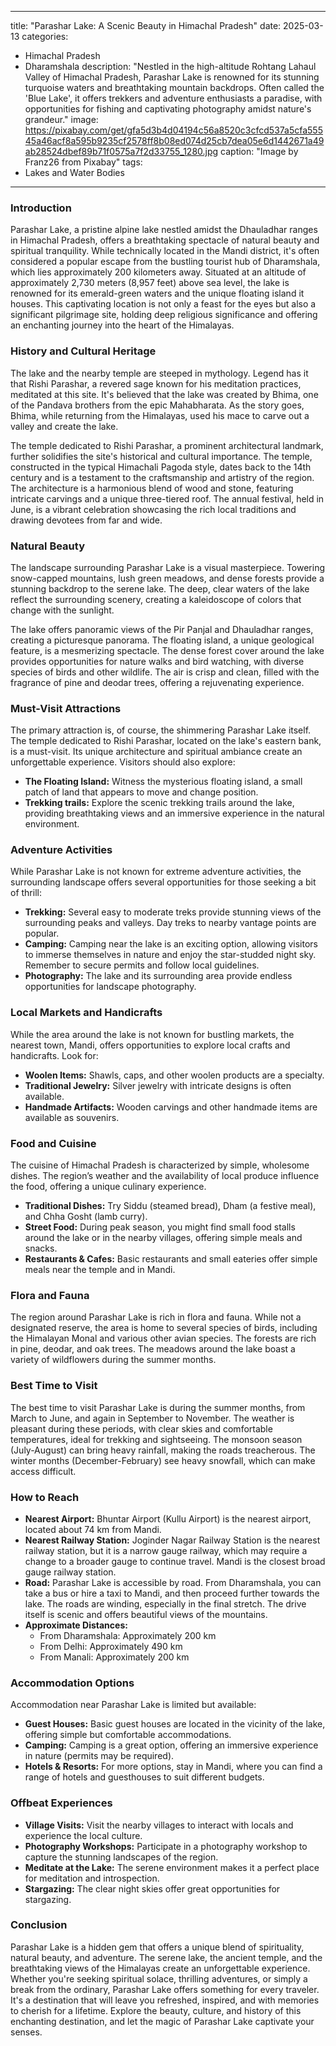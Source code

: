 
---
title: "Parashar Lake: A Scenic Beauty in Himachal Pradesh"
date: 2025-03-13
categories:
  - Himachal Pradesh
  - Dharamshala
description: "Nestled in the high-altitude Rohtang Lahaul Valley of Himachal Pradesh, Parashar Lake is renowned for its stunning turquoise waters and breathtaking mountain backdrops. Often called the 'Blue Lake', it offers trekkers and adventure enthusiasts a paradise, with opportunities for fishing and captivating photography amidst nature's grandeur."
image: https://pixabay.com/get/gfa5d3b4d04194c56a8520c3cfcd537a5cfa55545a46acf8a595b9235cf2578ff8b08ed074d25cb7dea05e6d1442671a49ab28524dbef89b71f0575a7f2d33755_1280.jpg
caption: "Image by Franz26 from Pixabay"
tags: 
  - Lakes and Water Bodies
---


### **Introduction**

Parashar Lake, a pristine alpine lake nestled amidst the Dhauladhar ranges in Himachal Pradesh, offers a breathtaking spectacle of natural beauty and spiritual tranquility. While technically located in the Mandi district, it's often considered a popular escape from the bustling tourist hub of Dharamshala, which lies approximately 200 kilometers away. Situated at an altitude of approximately 2,730 meters (8,957 feet) above sea level, the lake is renowned for its emerald-green waters and the unique floating island it houses. This captivating location is not only a feast for the eyes but also a significant pilgrimage site, holding deep religious significance and offering an enchanting journey into the heart of the Himalayas.

### **History and Cultural Heritage**

The lake and the nearby temple are steeped in mythology. Legend has it that Rishi Parashar, a revered sage known for his meditation practices, meditated at this site. It's believed that the lake was created by Bhima, one of the Pandava brothers from the epic Mahabharata. As the story goes, Bhima, while returning from the Himalayas, used his mace to carve out a valley and create the lake.

The temple dedicated to Rishi Parashar, a prominent architectural landmark, further solidifies the site's historical and cultural importance. The temple, constructed in the typical Himachali Pagoda style, dates back to the 14th century and is a testament to the craftsmanship and artistry of the region. The architecture is a harmonious blend of wood and stone, featuring intricate carvings and a unique three-tiered roof. The annual festival, held in June, is a vibrant celebration showcasing the rich local traditions and drawing devotees from far and wide.
<placeholder image tag for the Parashar Lake Temple>

### **Natural Beauty**

The landscape surrounding Parashar Lake is a visual masterpiece. Towering snow-capped mountains, lush green meadows, and dense forests provide a stunning backdrop to the serene lake. The deep, clear waters of the lake reflect the surrounding scenery, creating a kaleidoscope of colors that change with the sunlight.

The lake offers panoramic views of the Pir Panjal and Dhauladhar ranges, creating a picturesque panorama. The floating island, a unique geological feature, is a mesmerizing spectacle. The dense forest cover around the lake provides opportunities for nature walks and bird watching, with diverse species of birds and other wildlife. The air is crisp and clean, filled with the fragrance of pine and deodar trees, offering a rejuvenating experience.

<placeholder image tag for the Parashar Lake and the surrounding landscape>

### **Must-Visit Attractions**

The primary attraction is, of course, the shimmering Parashar Lake itself. The temple dedicated to Rishi Parashar, located on the lake's eastern bank, is a must-visit. Its unique architecture and spiritual ambiance create an unforgettable experience.
Visitors should also explore:
*   **The Floating Island:** Witness the mysterious floating island, a small patch of land that appears to move and change position.
*   **Trekking trails:** Explore the scenic trekking trails around the lake, providing breathtaking views and an immersive experience in the natural environment.

### **Adventure Activities**

While Parashar Lake is not known for extreme adventure activities, the surrounding landscape offers several opportunities for those seeking a bit of thrill:
*   **Trekking:** Several easy to moderate treks provide stunning views of the surrounding peaks and valleys. Day treks to nearby vantage points are popular.
*   **Camping:** Camping near the lake is an exciting option, allowing visitors to immerse themselves in nature and enjoy the star-studded night sky. Remember to secure permits and follow local guidelines.
*   **Photography:** The lake and its surrounding area provide endless opportunities for landscape photography.

### **Local Markets and Handicrafts**

While the area around the lake is not known for bustling markets, the nearest town, Mandi, offers opportunities to explore local crafts and handicrafts. Look for:
*   **Woolen Items:** Shawls, caps, and other woolen products are a specialty.
*   **Traditional Jewelry:** Silver jewelry with intricate designs is often available.
*   **Handmade Artifacts:** Wooden carvings and other handmade items are available as souvenirs.

### **Food and Cuisine**

The cuisine of Himachal Pradesh is characterized by simple, wholesome dishes. The region’s weather and the availability of local produce influence the food, offering a unique culinary experience.
*   **Traditional Dishes:** Try Siddu (steamed bread), Dham (a festive meal), and Chha Gosht (lamb curry).
*   **Street Food:** During peak season, you might find small food stalls around the lake or in the nearby villages, offering simple meals and snacks.
*   **Restaurants & Cafes:** Basic restaurants and small eateries offer simple meals near the temple and in Mandi.

### **Flora and Fauna**

The region around Parashar Lake is rich in flora and fauna. While not a designated reserve, the area is home to several species of birds, including the Himalayan Monal and various other avian species. The forests are rich in pine, deodar, and oak trees. The meadows around the lake boast a variety of wildflowers during the summer months.

### **Best Time to Visit**

The best time to visit Parashar Lake is during the summer months, from March to June, and again in September to November. The weather is pleasant during these periods, with clear skies and comfortable temperatures, ideal for trekking and sightseeing. The monsoon season (July-August) can bring heavy rainfall, making the roads treacherous. The winter months (December-February) see heavy snowfall, which can make access difficult.

### **How to Reach**

*   **Nearest Airport:** Bhuntar Airport (Kullu Airport) is the nearest airport, located about 74 km from Mandi.
*   **Nearest Railway Station:** Joginder Nagar Railway Station is the nearest railway station, but it is a narrow gauge railway, which may require a change to a broader gauge to continue travel. Mandi is the closest broad gauge railway station.
*   **Road:** Parashar Lake is accessible by road. From Dharamshala, you can take a bus or hire a taxi to Mandi, and then proceed further towards the lake. The roads are winding, especially in the final stretch. The drive itself is scenic and offers beautiful views of the mountains.
*   **Approximate Distances:**
    *   From Dharamshala: Approximately 200 km
    *   From Delhi: Approximately 490 km
    *   From Manali: Approximately 200 km

### **Accommodation Options**

Accommodation near Parashar Lake is limited but available:

*   **Guest Houses:** Basic guest houses are located in the vicinity of the lake, offering simple but comfortable accommodations.
*   **Camping:** Camping is a great option, offering an immersive experience in nature (permits may be required).
*   **Hotels & Resorts:** For more options, stay in Mandi, where you can find a range of hotels and guesthouses to suit different budgets.
<placeholder image tag for a Guest House near Parashar Lake>

### **Offbeat Experiences**

*   **Village Visits:** Visit the nearby villages to interact with locals and experience the local culture.
*   **Photography Workshops:** Participate in a photography workshop to capture the stunning landscapes of the region.
*   **Meditate at the Lake:** The serene environment makes it a perfect place for meditation and introspection.
*   **Stargazing:** The clear night skies offer great opportunities for stargazing.

### **Conclusion**

Parashar Lake is a hidden gem that offers a unique blend of spirituality, natural beauty, and adventure. The serene lake, the ancient temple, and the breathtaking views of the Himalayas create an unforgettable experience. Whether you're seeking spiritual solace, thrilling adventures, or simply a break from the ordinary, Parashar Lake offers something for every traveler. It's a destination that will leave you refreshed, inspired, and with memories to cherish for a lifetime. Explore the beauty, culture, and history of this enchanting destination, and let the magic of Parashar Lake captivate your senses.


